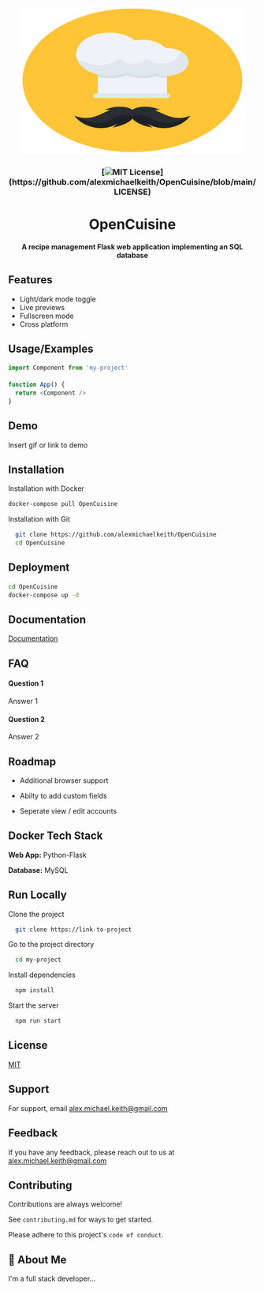
<p align="center">
  <img width="460" height="300" src="OpenCuisine.svg">
</p>


<h3 align="center">

[![MIT License](https://img.shields.io/apm/l/atomic-design-ui.svg?)](https://github.com/alexmichaelkeith/OpenCuisine/blob/main/LICENSE)
</h3>

<h1 align="center">
OpenCuisine
</h1>

<h4 align="center">
A recipe management Flask web application implementing an SQL database
</h4>

## Features

- Light/dark mode toggle
- Live previews
- Fullscreen mode
- Cross platform


## Usage/Examples

```javascript
import Component from 'my-project'

function App() {
  return <Component />
}
```


## Demo

Insert gif or link to demo


## Installation


Installation with Docker
```bash
docker-compose pull OpenCuisine
```

Installation with Git
```bash
  git clone https://github.com/alexmichaelkeith/OpenCuisine
  cd OpenCuisine
```

## Deployment
```bash
cd OpenCuisine
docker-compose up -d
```

## Documentation

[Documentation](https://linktodocumentation)


## FAQ

#### Question 1

Answer 1

#### Question 2

Answer 2


## Roadmap

- Additional browser support

- Abilty to add custom fields

- Seperate view / edit accounts


## Docker Tech Stack

**Web App:** Python-Flask

**Database:** MySQL


## Run Locally

Clone the project

```bash
  git clone https://link-to-project
```

Go to the project directory

```bash
  cd my-project
```

Install dependencies

```bash
  npm install
```

Start the server

```bash
  npm run start
```


## License

[MIT](https://github.com/alexmichaelkeith/OpenCuisine/blob/main/LICENSE)


## Support

For support, email alex.michael.keith@gmail.com


## Feedback

If you have any feedback, please reach out to us at alex.michael.keith@gmail.com


## Contributing

Contributions are always welcome!

See `contributing.md` for ways to get started.

Please adhere to this project's `code of conduct`.


## 🚀 About Me
I'm a full stack developer...

